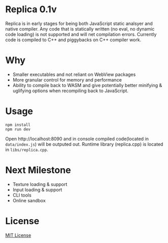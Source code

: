 # Replica 0.1v
Replica is in early stages for being both JavaScript static analsyer and native compiler. Any code that is statically written (no eval, no dynamic code loading) is not supported and will net compilation errors. Currently code is compiled to C++ and piggybacks on C++ compiler work.

# Why
- Smaller executables and not reliant on WebView packages
- More granular control for memory and performance
- Ability to compile back to WASM and give potentially better minifying & uglifying options when recompiling back to JavaScript.

# Usage
```
npm install
npm run dev
```
Open http://localhost:8090 and in console compiled code(located in `data/index.js`) will be outputed out. Runtime library (replica.cpp) is located in `libs/replica.cpp`.

# Next Milestone
- Texture loading & support
- Input loading & support
- CLI tools
- Online sandbox

# License

[MIT License](LICENSE.md)
